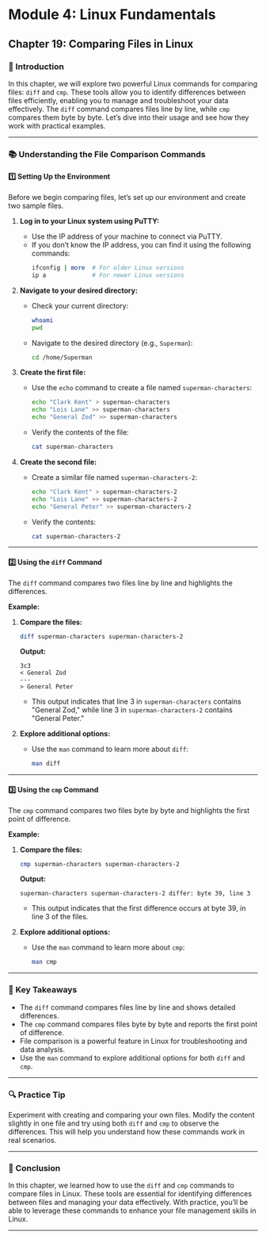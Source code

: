 # **Module 4: Linux Fundamentals**

## **Chapter 19: Comparing Files in Linux**

### **🔑 Introduction**

In this chapter, we will explore two powerful Linux commands for comparing files: `diff` and `cmp`. These tools allow you to identify differences between files efficiently, enabling you to manage and troubleshoot your data effectively. The `diff` command compares files line by line, while `cmp` compares them byte by byte. Let’s dive into their usage and see how they work with practical examples.

---

### **📚 Understanding the File Comparison Commands**

#### **1️⃣ Setting Up the Environment**

Before we begin comparing files, let’s set up our environment and create two sample files.

1. **Log in to your Linux system using PuTTY:**
   - Use the IP address of your machine to connect via PuTTY.
   - If you don’t know the IP address, you can find it using the following commands:
     ```bash
     ifconfig | more  # For older Linux versions
     ip a             # For newer Linux versions
     ```

2. **Navigate to your desired directory:**
   - Check your current directory:
     ```bash
     whoami
     pwd
     ```
   - Navigate to the desired directory (e.g., `Superman`):
     ```bash
     cd /home/Superman
     ```

3. **Create the first file:**
   - Use the `echo` command to create a file named `superman-characters`:
     ```bash
     echo "Clark Kent" > superman-characters
     echo "Lois Lane" >> superman-characters
     echo "General Zod" >> superman-characters
     ```
   - Verify the contents of the file:
     ```bash
     cat superman-characters
     ```

4. **Create the second file:**
   - Create a similar file named `superman-characters-2`:
     ```bash
     echo "Clark Kent" > superman-characters-2
     echo "Lois Lane" >> superman-characters-2
     echo "General Peter" >> superman-characters-2
     ```
   - Verify the contents:
     ```bash
     cat superman-characters-2
     ```

---

#### **2️⃣ Using the `diff` Command**

The `diff` command compares two files line by line and highlights the differences.

**Example:**

1. **Compare the files:**
   ```bash
   diff superman-characters superman-characters-2
   ```

   **Output:**
   ```
   3c3
   < General Zod
   ---
   > General Peter
   ```
   - This output indicates that line 3 in `superman-characters` contains "General Zod," while line 3 in `superman-characters-2` contains "General Peter."

2. **Explore additional options:**
   - Use the `man` command to learn more about `diff`:
     ```bash
     man diff
     ```

---

#### **3️⃣ Using the `cmp` Command**

The `cmp` command compares two files byte by byte and highlights the first point of difference.

**Example:**

1. **Compare the files:**
   ```bash
   cmp superman-characters superman-characters-2
   ```

   **Output:**
   ```
   superman-characters superman-characters-2 differ: byte 39, line 3
   ```
   - This output indicates that the first difference occurs at byte 39, in line 3 of the files.

2. **Explore additional options:**
   - Use the `man` command to learn more about `cmp`:
     ```bash
     man cmp
     ```

---

### **🔄 Key Takeaways**

- The `diff` command compares files line by line and shows detailed differences.
- The `cmp` command compares files byte by byte and reports the first point of difference.
- File comparison is a powerful feature in Linux for troubleshooting and data analysis.
- Use the `man` command to explore additional options for both `diff` and `cmp`.

---

### **🔍 Practice Tip**

Experiment with creating and comparing your own files. Modify the content slightly in one file and try using both `diff` and `cmp` to observe the differences. This will help you understand how these commands work in real scenarios.

---

### **🐛 Conclusion**

In this chapter, we learned how to use the `diff` and `cmp` commands to compare files in Linux. These tools are essential for identifying differences between files and managing your data effectively. With practice, you’ll be able to leverage these commands to enhance your file management skills in Linux.

---
